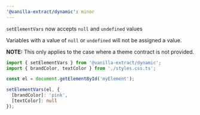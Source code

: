 ```yaml
---
'@vanilla-extract/dynamic': minor
---
```


`setElementVars` now accepts `null` and `undefined` values

Variables with a value of `null` or `undefined` will not be assigned a value.

**NOTE:** This only applies to the case where a theme contract is not provided.

```ts
import { setElementVars } from '@vanilla-extract/dynamic';
import { brandColor, textColor } from './styles.css.ts';

const el = document.getElementById('myElement');

setElementVars(el, {
  [brandColor]: 'pink',
  [textColor]: null
});
```
